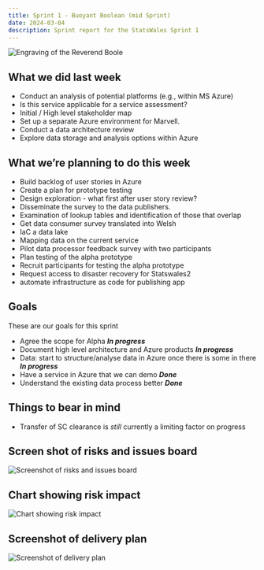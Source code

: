 ```yaml
---
title: Sprint 1 - Buoyant Boolean (mid Sprint)
date: 2024-03-04
description: Sprint report for the StatsWales Sprint 1
---
```


![Engraving of the Reverend Boole](boole.png)

## What we did last week

- Conduct an analysis of potential platforms (e.g., within MS Azure)
- Is this service applicable for a service assessment?
- Initial / High level stakeholder map
- Set up a separate Azure environment for Marvell.
- Conduct a data architecture review
- Explore data storage and analysis options within Azure

## What we’re planning to do this week

- Build backlog of user stories in Azure
- Create a plan for prototype testing
- Design exploration - what first after user story review?
-  Disseminate the survey to the data publishers.
- Examination of lookup tables and identification of those that overlap
- Get data consumer survey translated into Welsh
- IaC a data lake
-  Mapping data on the current service
- Pilot data processor feedback survey with two participants
- Plan testing of the alpha prototype
- Recruit participants for testing the alpha prototype
- Request access to disaster recovery for Statswales2
- automate infrastructure as code for publishing app

## Goals

These are our goals for this sprint


- Agree the scope for Alpha <span class="badge bg-info">_**In progress**_</span>
- Document high level architecture and Azure products <span class="badge bg-info">_**In progress**_</span>
- Data: start to structure/analyse data in Azure once there is some in there <span class="badge bg-info">_**In progress**_</span>
- Have a service in Azure that we can demo <span class="badge bg-success">_**Done**_</span>
- Understand the existing data process better <span class="badge bg-success">_**Done**_</span>

## Things to bear in mind
- Transfer of SC clearance is *still* currently a limiting factor on progress

## Screen shot of risks and issues board
![Screenshot of risks and issues board](risksAndIssues20240304.png)

## Chart showing risk impact
![Chart showing risk impact](riskImpact20240304.svg)

## Screenshot of delivery plan
![Screenshot of delivery plan](deliveryPlan20240304.png)
